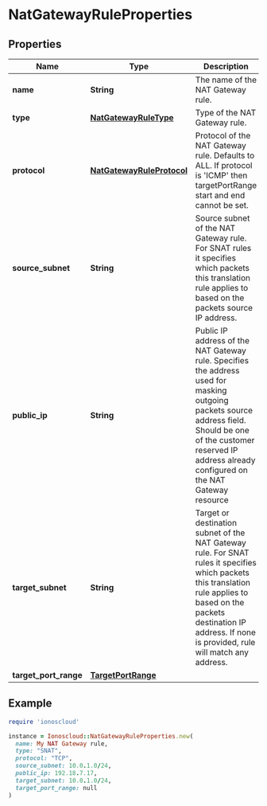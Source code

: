 # NatGatewayRuleProperties

## Properties

| Name | Type | Description | Notes |
| ---- | ---- | ----------- | ----- |
| **name** | **String** | The name of the NAT Gateway rule. |  |
| **type** | [**NatGatewayRuleType**](NatGatewayRuleType.md) | Type of the NAT Gateway rule. | [optional] |
| **protocol** | [**NatGatewayRuleProtocol**](NatGatewayRuleProtocol.md) | Protocol of the NAT Gateway rule. Defaults to ALL. If protocol is &#39;ICMP&#39; then targetPortRange start and end cannot be set. | [optional] |
| **source_subnet** | **String** | Source subnet of the NAT Gateway rule. For SNAT rules it specifies which packets this translation rule applies to based on the packets source IP address. |  |
| **public_ip** | **String** | Public IP address of the NAT Gateway rule. Specifies the address used for masking outgoing packets source address field. Should be one of the customer reserved IP address already configured on the NAT Gateway resource |  |
| **target_subnet** | **String** | Target or destination subnet of the NAT Gateway rule. For SNAT rules it specifies which packets this translation rule applies to based on the packets destination IP address. If none is provided, rule will match any address. | [optional] |
| **target_port_range** | [**TargetPortRange**](TargetPortRange.md) |  | [optional] |

## Example

```ruby
require 'ionoscloud'

instance = Ionoscloud::NatGatewayRuleProperties.new(
  name: My NAT Gateway rule,
  type: "SNAT",
  protocol: "TCP",
  source_subnet: 10.0.1.0/24,
  public_ip: 192.18.7.17,
  target_subnet: 10.0.1.0/24,
  target_port_range: null
)
```

